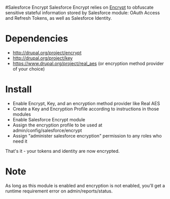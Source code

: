 #Salesforce Encrypt
Salesforce Encrypt relies on [Encrypt](http://drupal.org/project/encrypt) to 
obfuscate sensitive stateful information stored by Salesforce module: OAuth 
Access and Refresh Tokens, as well as Salesforce Identity.

# Dependencies
- http://drupal.org/project/encrypt
- http://drupal.org/project/key
- https://www.drupal.org/project/real_aes (or encryption method provider of your 
  choice)

# Install
- Enable Encrypt, Key, and an encryption method provider like Real AES
- Create a Key and Encryption Profile according to instructions in those modules
- Enable Salesforce Encrypt module
- Assign the encryption profile to be used at admin/config/salesforce/encrypt
- Assign "administer salesforce encryption" permission to any roles who need it

That's it - your tokens and identity are now encrypted.

# Note
As long as this module is enabled and encryption is not enabled, you'll get a 
runtime requirement error on admin/reports/status.
